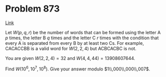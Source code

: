 # Problem 873

[Link](https://projecteuler.net/problem=873)

Let $W(p,q,r)$ be the number of words that can be formed using the letter A $p$ times, the letter B $q$ times and the letter C $r$ times with the condition that every A is separated from every B by at least two Cs. For example, CACACCBB is a valid word for $W(2,2,4)$ but ACBCACBC is not.

You are given $W(2,2,4)=32$ and $W(4,4,44)=13908607644$.

Find $W(10^6,10^7,10^8)$. Give your answer modulo $1\\,000\\,000\\,007$.